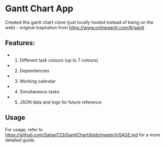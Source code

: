 # Gantt Chart App

Created this gantt chart clone (just locally hosted instead of being on the web) - original inspiration from https://www.onlinegantt.com/#/gantt

## Features:

* 1. Different task colours (up to 7 colours)
* 2. Dependencies
* 3. Working calendar
* 4. Simultaneous tasks
* 5. JSON data and logs for future reference

## Usage

For usage, refer to https://github.com/SahasT23/GanttChart/blob/master/USAGE.md for a more detailed guide.